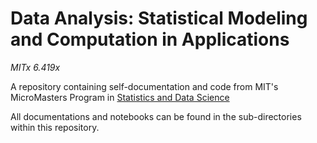 # Data Analysis: Statistical Modeling and Computation in Applications
_MITx 6.419x_

A repository containing self-documentation and code from MIT's MicroMasters Program in [Statistics and Data Science](https://micromasters.mit.edu/ds/)

All documentations and notebooks can be found in the sub-directories within this repository.
